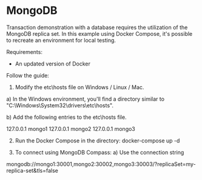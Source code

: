 # MongoDB
Transaction demonstration with a database requires the utilization of the MongoDB replica set. In this example using Docker Compose, it's possible to recreate an environment for local testing.

Requirements:
- An updated version of Docker

Follow the guide:

1) Modify the etc\hosts file on Windows / Linux / Mac.

a) In the Windows environment, you'll find a directory similar to "C:\Windows\System32\drivers\etc\hosts".

b) Add the following entries to the etc\hosts file.

127.0.0.1 mongo1
127.0.0.1 mongo2
127.0.0.1 mongo3

2) Run the Docker Compose in the directory:
docker-compose up -d

3) To connect using MongoDB Compass:
a) Use the connection string

mongodb://mongo1:30001,mongo2:30002,mongo3:30003/?replicaSet=my-replica-set&tls=false